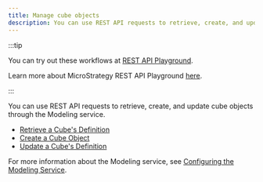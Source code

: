 ```yaml
---
title: Manage cube objects
description: You can use REST API requests to retrieve, create, and update cube objects through the Modeling service.
---
```


:::tip

You can try out these workflows at [REST API Playground](https://www.postman.com/microstrategysdk/workspace/microstrategy-rest-api/folder/16131298-c00a4cc5-d401-4786-8a6d-dba31f6af81f?ctx=documentation).

Learn more about MicroStrategy REST API Playground [here](/docs/getting-started/playground.md).

:::

You can use REST API requests to retrieve, create, and update cube objects through the Modeling service.

- [Retrieve a Cube's Definition](./retrieve-a-cube-definition.md)
- [Create a Cube Object](./create-a-cube-object.md)
- [Update a Cube's Definition](./update-a-cube-definition.md)

For more information about the Modeling service, see [Configuring the Modeling Service](https://www2.microstrategy.com/producthelp/Current/InstallConfig/en-us/Content/modeling_service.htm).
